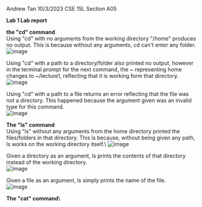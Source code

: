 Andrew Tan
10/3/2023
CSE 15L Section A05

**Lab 1 Lab report**

**the "cd" command**\
Using "cd" with no arguments from the working directory "/home" produces no output. This is because without any arguments, cd can't 
enter any folder.\
![image](https://github.com/Ant044/cse15l-lab-reports/assets/146861585/c55d080c-2ddc-4719-9ab0-0d1e823888dd)

Using "cd" with a path to a directory/folder also printed no output, however in the terminal prompt for the next command, the ~ representing home changes to ~/lecture1, reflecting that it is working form that directory.\
 ![image](https://github.com/Ant044/cse15l-lab-reports/assets/146861585/90070819-bb9e-4233-9452-760f52167534)

 Using "cd" with a path to a file returns an error reflecting that the file was not a directory. This happened because the argument given was an invalid type for this command.\
![image](https://github.com/Ant044/cse15l-lab-reports/assets/146861585/7eff8feb-d6db-48ec-a461-5319a74d0163)

**The "ls" command**\
Using "ls" without any arguments from the home directory printed the files/folders in that directory. This is because, without being given any path, ls works on the working directory itself.\ 
![image](https://github.com/Ant044/cse15l-lab-reports/assets/146861585/8766f30e-cec0-47de-8ef6-94712ee80d50)

Given a directory as an argument, ls prints the contents of that directory instead of the working directory.\
![image](https://github.com/Ant044/cse15l-lab-reports/assets/146861585/9f5f48f7-0031-4a4e-8667-dbc91b57e001)

Given a file as an argument, ls simply prints the name of the file.\
![image](https://github.com/Ant044/cse15l-lab-reports/assets/146861585/0e974e7f-a7fc-4e79-ac91-3ecdbb9e0ac7)

**The "cat" command**\
